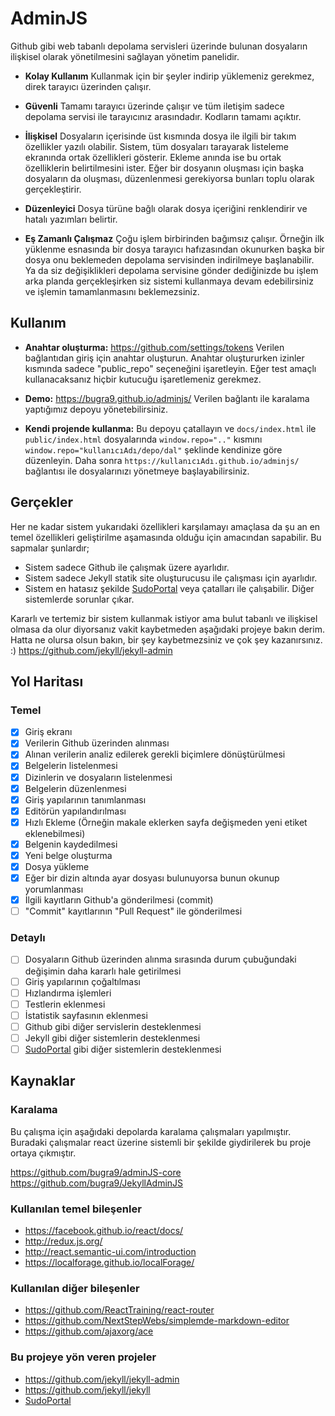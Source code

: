 # AdminJS
Github gibi web tabanlı depolama servisleri üzerinde bulunan dosyaların ilişkisel olarak yönetilmesini sağlayan yönetim panelidir.

* **Kolay Kullanım**
Kullanmak için bir şeyler indirip yüklemeniz gerekmez, direk tarayıcı üzerinden çalışır.

* **Güvenli** 
Tamamı tarayıcı üzerinde çalışır ve tüm iletişim sadece depolama servisi ile tarayıcınız arasındadır. Kodların tamamı açıktır.

* **İlişkisel**
Dosyaların içerisinde üst kısmında dosya ile ilgili bir takım özellikler yazılı olabilir. Sistem, tüm dosyaları tarayarak listeleme ekranında ortak özellikleri gösterir. Ekleme anında ise bu ortak özelliklerin belirtilmesini ister. Eğer bir dosyanın oluşması için başka dosyaların da oluşması, düzenlenmesi gerekiyorsa bunları toplu olarak gerçekleştirir.

* **Düzenleyici**
Dosya türüne bağlı olarak dosya içeriğini renklendirir ve hatalı yazımları belirtir.

* **Eş Zamanlı Çalışmaz**
Çoğu işlem birbirinden bağımsız çalışır. Örneğin ilk yüklenme esnasında bir dosya tarayıcı hafızasından okunurken başka bir dosya onu beklemeden depolama servisinden indirilmeye başlanabilir. Ya da siz değişiklikleri depolama servisine gönder dediğinizde bu işlem arka planda gerçekleşirken siz sistemi kullanmaya devam edebilirsiniz ve işlemin tamamlanmasını beklemezsiniz.

## Kullanım
* **Anahtar oluşturma:** https://github.com/settings/tokens
Verilen bağlantıdan giriş için anahtar oluşturun. Anahtar oluştururken izinler kısmında sadece "public_repo" seçeneğini işaretleyin. Eğer test amaçlı kullanacaksanız hiçbir kutucuğu işaretlemeniz gerekmez.

* **Demo:** <https://bugra9.github.io/adminjs/>
Verilen bağlantı ile karalama yaptığımız depoyu yönetebilirsiniz.

* **Kendi projende kullanma:**
Bu depoyu çatallayın ve `docs/index.html` ile `public/index.html` dosyalarında `window.repo=".."` kısmını `window.repo="kullanıcıAdı/depo/dal"` şeklinde kendinize göre düzenleyin. Daha sonra `https://kullanıcıAdı.github.io/adminjs/` bağlantısı ile dosyalarınızı yönetmeye başlayabilirsiniz.

## Gerçekler
Her ne kadar sistem yukarıdaki özellikleri karşılamayı amaçlasa da şu an en temel özellikleri geliştirilme aşamasında olduğu için amacından sapabilir. Bu sapmalar şunlardır;

* Sistem sadece Github ile çalışmak üzere ayarlıdır.
* Sistem sadece Jekyll statik site oluşturucusu ile çalışması için ayarlıdır.
* Sistem en hatasız şekilde [SudoPortal](https://github.com/ubuntu-tr/ubuntu-tr.github.io) veya çatalları ile çalışabilir. Diğer sistemlerde sorunlar çıkar.

Kararlı ve tertemiz bir sistem kullanmak istiyor ama bulut tabanlı ve ilişkisel olmasa da olur diyorsanız vakit kaybetmeden aşağıdaki projeye bakın derim. Hatta ne olursa olsun bakın, bir şey kaybetmezsiniz ve çok şey kazanırsınız. :)
https://github.com/jekyll/jekyll-admin


## Yol Haritası
### Temel
- [x] Giriş ekranı
- [x] Verilerin Github üzerinden alınması
- [x] Alınan verilerin analiz edilerek gerekli biçimlere dönüştürülmesi
- [x] Belgelerin listelenmesi
- [x] Dizinlerin ve dosyaların listelenmesi
- [x] Belgelerin düzenlenmesi
- [x] Giriş yapılarının tanımlanması
- [x] Editörün yapılandırılması
- [x] Hızlı Ekleme (Örneğin makale eklerken sayfa değişmeden yeni etiket eklenebilmesi)
- [x] Belgenin kaydedilmesi
- [x] Yeni belge oluşturma
- [x] Dosya yükleme
- [x] Eğer bir dizin altında ayar dosyası bulunuyorsa bunun okunup yorumlanması
- [x] İlgili kayıtların Github'a gönderilmesi (commit)
- [ ] "Commit" kayıtlarının "Pull Request" ile gönderilmesi

### Detaylı
- [ ] Dosyaların Github üzerinden alınma sırasında durum çubuğundaki değişimin daha kararlı hale getirilmesi
- [ ] Giriş yapılarının çoğaltılması
- [ ] Hızlandırma işlemleri
- [ ] Testlerin eklenmesi
- [ ] İstatistik sayfasının eklenmesi
- [ ] Github gibi diğer servislerin desteklenmesi
- [ ] Jekyll gibi diğer sistemlerin desteklenmesi
- [ ] [SudoPortal](https://github.com/ubuntu-tr/ubuntu-tr.github.io) gibi diğer sistemlerin desteklenmesi

## Kaynaklar
### Karalama
Bu çalışma için aşağıdaki depolarda karalama çalışmaları yapılmıştır. Buradaki çalışmalar react üzerine sistemli bir şekilde giydirilerek bu proje ortaya çıkmıştır.

https://github.com/bugra9/adminJS-core  
https://github.com/bugra9/JekyllAdminJS

### Kullanılan temel bileşenler
* https://facebook.github.io/react/docs/
* http://redux.js.org/
* http://react.semantic-ui.com/introduction
* https://localforage.github.io/localForage/

### Kullanılan diğer bileşenler
* https://github.com/ReactTraining/react-router
* https://github.com/NextStepWebs/simplemde-markdown-editor
* https://github.com/ajaxorg/ace

### Bu projeye yön veren projeler
* https://github.com/jekyll/jekyll-admin
* https://github.com/jekyll/jekyll
* [SudoPortal](https://github.com/ubuntu-tr/ubuntu-tr.github.io)
